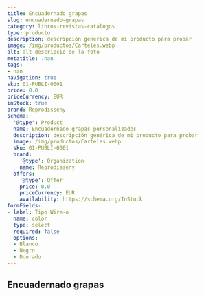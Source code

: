 ```yaml
---
title: Encuadernado grapas
slug: encuadernado-grapas
category: libros-revistas-catalogos
type: producto
description: descripción genérica de mi producto para probar
image: /img/productos/Carteles.webp
alt: alt descripció de la foto
metatitle: .nan
tags:
- nan
navigation: true
sku: 01-PUBLI-0001
price: 0.0
priceCurrency: EUR
inStock: true
brand: Reprodisseny
schema:
  '@type': Product
  name: Encuadernado grapas personalizados
  description: descripción genérica de mi producto para probar
  image: /img/productos/Carteles.webp
  sku: 01-PUBLI-0001
  brand:
    '@type': Organization
    name: Reprodisseny
  offers:
    '@type': Offer
    price: 0.0
    priceCurrency: EUR
    availability: https://schema.org/InStock
formFields:
- label: Tipo Wire-o
  name: color
  type: select
  required: false
  options:
  - Blanco
  - Negro
  - Dourado
---
```


## Encuadernado grapas

